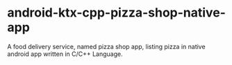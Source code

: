 # android-ktx-cpp-pizza-shop-native-app
A food delivery service, named pizza shop app, listing pizza in native android app written in C/C++ Language.
